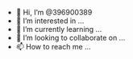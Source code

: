- 👋 Hi, I’m @396900389
- 👀 I’m interested in ...
- 🌱 I’m currently learning ...
- 💞️ I’m looking to collaborate on ...
- 📫 How to reach me ...

<!---
396900389/396900389 is a ✨ special ✨ repository because its `README.md` (this file) appears on your GitHub profile.
You can click the Preview link to take a look at your changes.
--->
